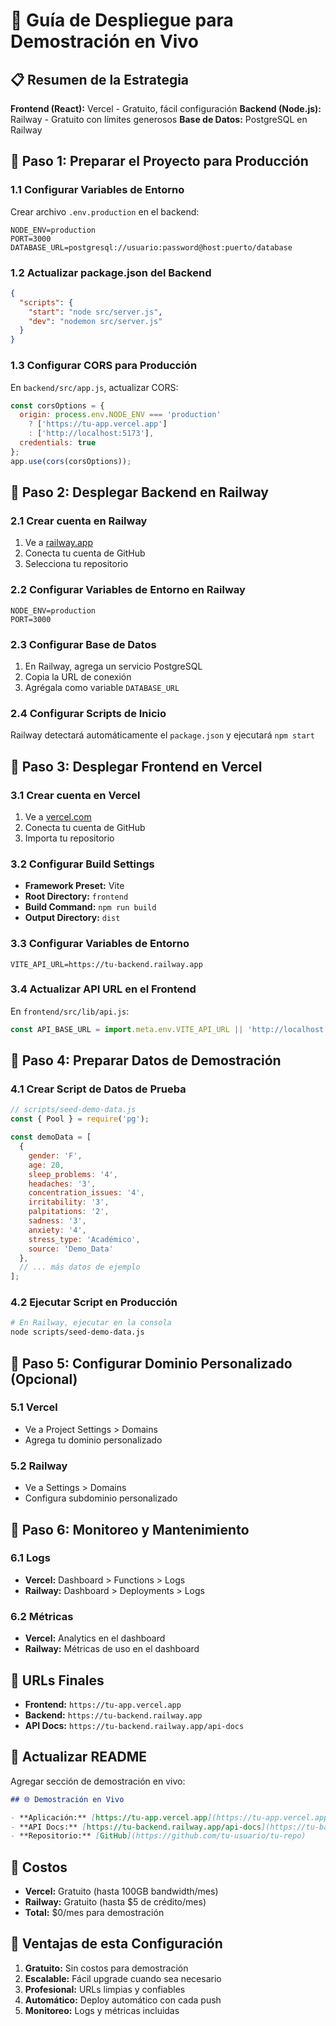 # 🚀 Guía de Despliegue para Demostración en Vivo

## 📋 Resumen de la Estrategia

**Frontend (React):** Vercel - Gratuito, fácil configuración
**Backend (Node.js):** Railway - Gratuito con límites generosos
**Base de Datos:** PostgreSQL en Railway

## 🎯 Paso 1: Preparar el Proyecto para Producción

### 1.1 Configurar Variables de Entorno

Crear archivo `.env.production` en el backend:
```env
NODE_ENV=production
PORT=3000
DATABASE_URL=postgresql://usuario:password@host:puerto/database
```

### 1.2 Actualizar package.json del Backend
```json
{
  "scripts": {
    "start": "node src/server.js",
    "dev": "nodemon src/server.js"
  }
}
```

### 1.3 Configurar CORS para Producción
En `backend/src/app.js`, actualizar CORS:
```javascript
const corsOptions = {
  origin: process.env.NODE_ENV === 'production' 
    ? ['https://tu-app.vercel.app'] 
    : ['http://localhost:5173'],
  credentials: true
};
app.use(cors(corsOptions));
```

## 🎯 Paso 2: Desplegar Backend en Railway

### 2.1 Crear cuenta en Railway
1. Ve a [railway.app](https://railway.app)
2. Conecta tu cuenta de GitHub
3. Selecciona tu repositorio

### 2.2 Configurar Variables de Entorno en Railway
```
NODE_ENV=production
PORT=3000
```

### 2.3 Configurar Base de Datos
1. En Railway, agrega un servicio PostgreSQL
2. Copia la URL de conexión
3. Agrégala como variable `DATABASE_URL`

### 2.4 Configurar Scripts de Inicio
Railway detectará automáticamente el `package.json` y ejecutará `npm start`

## 🎯 Paso 3: Desplegar Frontend en Vercel

### 3.1 Crear cuenta en Vercel
1. Ve a [vercel.com](https://vercel.com)
2. Conecta tu cuenta de GitHub
3. Importa tu repositorio

### 3.2 Configurar Build Settings
- **Framework Preset:** Vite
- **Root Directory:** `frontend`
- **Build Command:** `npm run build`
- **Output Directory:** `dist`

### 3.3 Configurar Variables de Entorno
```
VITE_API_URL=https://tu-backend.railway.app
```

### 3.4 Actualizar API URL en el Frontend
En `frontend/src/lib/api.js`:
```javascript
const API_BASE_URL = import.meta.env.VITE_API_URL || 'http://localhost:3000';
```

## 🎯 Paso 4: Preparar Datos de Demostración

### 4.1 Crear Script de Datos de Prueba
```javascript
// scripts/seed-demo-data.js
const { Pool } = require('pg');

const demoData = [
  {
    gender: 'F',
    age: 20,
    sleep_problems: '4',
    headaches: '3',
    concentration_issues: '4',
    irritability: '3',
    palpitations: '2',
    sadness: '3',
    anxiety: '4',
    stress_type: 'Académico',
    source: 'Demo_Data'
  },
  // ... más datos de ejemplo
];
```

### 4.2 Ejecutar Script en Producción
```bash
# En Railway, ejecutar en la consola
node scripts/seed-demo-data.js
```

## 🎯 Paso 5: Configurar Dominio Personalizado (Opcional)

### 5.1 Vercel
- Ve a Project Settings > Domains
- Agrega tu dominio personalizado

### 5.2 Railway
- Ve a Settings > Domains
- Configura subdominio personalizado

## 🎯 Paso 6: Monitoreo y Mantenimiento

### 6.1 Logs
- **Vercel:** Dashboard > Functions > Logs
- **Railway:** Dashboard > Deployments > Logs

### 6.2 Métricas
- **Vercel:** Analytics en el dashboard
- **Railway:** Métricas de uso en el dashboard

## 🎯 URLs Finales

- **Frontend:** `https://tu-app.vercel.app`
- **Backend:** `https://tu-backend.railway.app`
- **API Docs:** `https://tu-backend.railway.app/api-docs`

## 🎯 Actualizar README

Agregar sección de demostración en vivo:
```markdown
## 🌐 Demostración en Vivo

- **Aplicación:** [https://tu-app.vercel.app](https://tu-app.vercel.app)
- **API Docs:** [https://tu-backend.railway.app/api-docs](https://tu-backend.railway.app/api-docs)
- **Repositorio:** [GitHub](https://github.com/tu-usuario/tu-repo)
```

## 🎯 Costos

- **Vercel:** Gratuito (hasta 100GB bandwidth/mes)
- **Railway:** Gratuito (hasta $5 de crédito/mes)
- **Total:** $0/mes para demostración

## 🎯 Ventajas de esta Configuración

1. **Gratuito:** Sin costos para demostración
2. **Escalable:** Fácil upgrade cuando sea necesario
3. **Profesional:** URLs limpias y confiables
4. **Automático:** Deploy automático con cada push
5. **Monitoreo:** Logs y métricas incluidas

